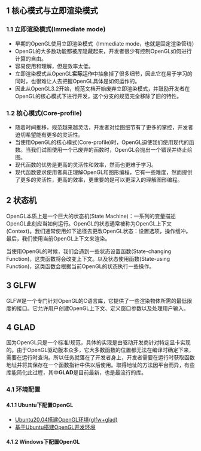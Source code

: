 ## 1 核心模式与立即渲染模式
### 1.1 立即渲染模式(Immediate mode)
- 早期的OpenGL使用立即渲染模式（Immediate mode，也就是固定渲染管线）
- OpenGL的大多数功能都被库隐藏起来，开发者很少有控制OpenGL如何进行计算的自由。
- 容易使用和理解，但是效率太低。
- 立即渲染模式从OpenGL**实际**运作中抽象掉了很多细节，因此它在易于学习的同时，也很难让人去把握OpenGL具体是如何运作的。
- 因此从OpenGL3.2开始，规范文档开始废弃立即渲染模式，并鼓励开发者在OpenGL的核心模式下进行开发，这个分支的规范完全移除了旧的特性。
### 1.2 核心模式(Core-profile)
- 随着时间推移，规范越来越灵活，开发者对绘图细节有了更多的掌控，开发者迫切希望能有更多的灵活性。
- 当使用OpenGL的核心模式(Core-profile)时，OpenGL迫使我们使用现代的函数。当我们试图使用一个已废弃的函数时，OpenGL会抛出一个错误并终止绘图。
- 现代函数的优势是更高的灵活性和效率，然而也更难于学习。
- 现代函数要求使用者真正理解OpenGL和图形编程，它有一些难度，然而提供了更多的灵活性，更高的效率，更重要的是可以更深入的理解图形编程。
## 2 状态机

OpenGL本质上是一个巨大的状态机(State Machine)：一系列的变量描述OpenGL此刻应当如何运行。OpenGL的状态通常被称为OpenGL上下文(Context)。我们通常使用如下途径去更改OpenGL状态：设置选项，操作缓冲。最后，我们使用当前OpenGL上下文来渲染。

当使用OpenGL的时候，我们会遇到一些状态设置函数(State-changing Function)，这类函数将会改变上下文。以及状态使用函数(State-using Function)，这类函数会根据当前OpenGL的状态执行一些操作。

## 3 GLFW

GLFW是一个专门针对OpenGL的C语言库，它提供了一些渲染物体所需的最低限度的接口。它允许用户创建OpenGL上下文、定义窗口参数以及处理用户输入。

## 4 GLAD

因为OpenGL只是一个标准/规范，具体的实现是由驱动开发商针对特定显卡实现的。由于OpenGL驱动版本众多，它大多数函数的位置都无法在编译时确定下来，需要在运行时查询。所以任务就落在了开发者身上，开发者需要在运行时获取函数地址并将其保存在一个函数指针中供以后使用。取得地址的方法因平台而异，有些库能简化此过程，其中**GLAD**是目前最新，也是最流行的库。
 
### 4.1 环境配置
#### 4.1.1 Ubuntu下配置OpenGL
- [Ubuntu20.04搭建OpenGL环境(glfw+glad)](https://blog.csdn.net/qq_40342400/article/details/132395076)
- [基于Ubuntu搭建OpenGL开发环境](https://www.cnblogs.com/jiujiubashiyi/p/16429717.html)
#### 4.1.2 Windows下配置OpenGL
